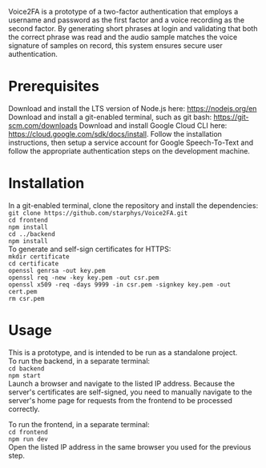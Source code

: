 Voice2FA is a prototype of a two-factor authentication that employs a username and password as the first factor and a voice recording as the second factor. By generating short phrases at login and validating that both the correct phrase was read and the audio sample matches the voice signature of samples on record, this system ensures secure user authentication.

# Prerequisites
Download and install the LTS version of Node.js here: https://nodejs.org/en
Download and install a git-enabled terminal, such as git bash: https://git-scm.com/downloads
Download and install Google Cloud CLI here: https://cloud.google.com/sdk/docs/install. Follow the installation instructions, then setup a service account for Google Speech-To-Text and follow the appropriate authentication steps on the development machine.

# Installation
In a git-enabled terminal, clone the repository and install the dependencies:  
`git clone https://github.com/starphys/Voice2FA.git`  
`cd frontend`  
`npm install`  
`cd ../backend`  
`npm install`  
To generate and self-sign certificates for HTTPS:  
`mkdir certificate`  
`cd certificate`  
`openssl genrsa -out key.pem`  
`openssl req -new -key key.pem -out csr.pem`  
`openssl x509 -req -days 9999 -in csr.pem -signkey key.pem -out cert.pem`  
`rm csr.pem`  

# Usage
This is a prototype, and is intended to be run as a standalone project.  
To run the backend, in a separate terminal:  
`cd backend`  
`npm start`  
Launch a browser and navigate to the listed IP address. Because the server's certificates are self-signed, you need to manually navigate to the server's home page for requests from the frontend to be processed correctly.   

To run the frontend, in a separate terminal:  
`cd frontend`  
`npm run dev`  
Open the listed IP address in the same browser you used for the previous step.
